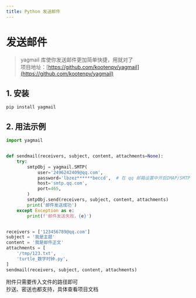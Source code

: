 ```yaml
---
title: Python 发送邮件
---
```


# 发送邮件


> yagmail 库使你发送邮件更加简单快捷，用就对了  
> 项目地址：[https://github.com/kootenpv/yagmail](https://github.com/kootenpv/yagmail)

## 1. 安装
```shell
pip install yagmail
```

## 2. 用法示例
```python
import yagmail


def sendmail(receivers, subject, content, attachments=None):
    try:
        smtpObj = yagmail.SMTP(
            user='2496242409@qq.com',
            password='lbzez******beccd',  # 在 qq 邮箱设置中开启IMAP/SMTP服务并申请授权码
            host='smtp.qq.com',
            port=465,
        )
        smtpObj.send(receivers, subject, content, attachments)
        print('邮件发送成功')
    except Exception as e:
        print(f'邮件发送失败，{e}')


receivers = ['123456789@qq.com']
subject = '我是主题'
content = '我是邮件正文'
attachments = [
    '/tmp/123.txt',
    'turtle_数字时钟.py',
]
sendmail(receivers, subject, content, attachments)
```

附件只需要传入文件的路径即可  
抄送、密送也都支持，具体查看项目文档
